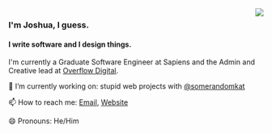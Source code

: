 <img align="right" src="https://github-readme-stats.vercel.app/api?username=joshuathompsonlindley&show_icons=true&hide_title=true">

### I'm Joshua, I guess.

#### I write software and I design things.
I'm currently a Graduate Software Engineer at Sapiens
and the Admin and Creative lead at [Overflow Digital](https://overflow.digital).


🔭 I’m currently working on: stupid web projects with [@somerandomkat](https://github.com/somerandomkat)

📫 How to reach me: [Email](mailto://joshua@overflow.digital), [Website](https://joshuathompson.co.uk)

😄 Pronouns: He/Him
